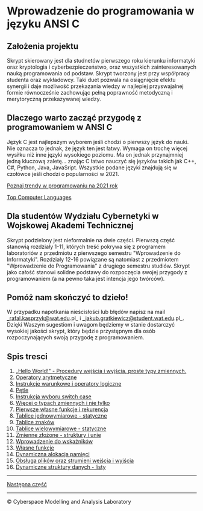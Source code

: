 # Wprowadzenie do programowania w języku ANSI C

## Założenia projektu

Skrypt skierowany jest dla studnetów pierwszego roku kierunku informatyki oraz kryptologia i cyberbezpieczeństwo, oraz wszystkich zainteresowanych nauką programowania od podstaw. Skrypt tworzony jest przy współpracy studenta oraz wykładowcy. Taki duet pozwala na osiągnięcie efektu synergii i daje możliwość przekazania wiedzy w najlepiej przyswajalnej formie równocześnie zachowując pełną poprawność metodyczną i merytoryczną przekazywanej wiedzy.

## Dlaczego warto zacząć przygodę z programowaniem w ANSI C

Język C jest najlepszym wyborem jeśli chodzi o pierwszy język do nauki. Nie oznacza to jednak, że język ten jest łatwy. Wymaga on trochę więcej wysiłku niż inne języki wysokiego poziomu. Ma on jednak przynajmniej jedną kluczową zaletę... znając C łatwo nauczyć się języków takich jak C++, C#, Python, Java, JavaSript. Wszystkie podane języki znajdują się w czołówce jeśli chodzi o popularności w 2021. 

[Poznaj trendy w programowaniu na 2021 rok](https://bulldogjob.pl/news/1479-poznaj-trendy-w-programowaniu-na-2021-rok)

[Top Computer Languages](https://statisticstimes.com/tech/top-computer-languages.php)

## Dla studentów Wydziału Cybernetyki w Wojskowej Akademi Technicznej

Skrypt podzielony jest nieformalnie na dwie części. Pierwszą część stanowią rozdziały 1-11, których treść pokrywa się z programem laboratoriów z przedmiotu z pierwszego semestru "Wprowadzenie do Informatyki". Rozdziały 12-16 powiązane są natomiast z przedmiotem "Wprowadzenie do Programowania" z drugiego semestru studiów. Skrypt jako całość stanowi solidne podstawy do rozpoczęcia swojej przygody z programowaniem (a na pewno taka jest intencja jego twórców). 

## Pomóż nam skończyć to dzieło!

W przypadku napotkania nieścisłości lub błędów napisz na mail _rafal.kasprzyk@wat.edu.pl_ i _jakub.gratkiewicz@student.wat.edu.pl_. Dzięki Waszym sugestiom i uwagom będziemy w stanie dostarczyć wysokiej jakości skrypt, który będzie przystępnym dla osób rozpoczynających swoją przygodę z programowaniem. 

## Spis tresci
1. [„Hello World!" - Procedury wejścia i wyjścia, proste typy zmiennych.](https://github.com/CyberMALab/Hello-World-czyli-procerudy-wej-cia-i-wyj-cia-proste-typy-zmiennych.git)
1. [Operatory arytmetyczne](https://github.com/CyberMALab/Operatory-arytmetyczne.git)
1. [Instrukcje warunkowe i operatory logiczne](https://github.com/CyberMALab/Instrukcja-warunkowa.git)
1. [Pętle](https://github.com/CyberMALab/Petle.git)
1. [Instrukcja wyboru switch case](https://github.com/CyberMALab/Wiecej-o-typach-zmiennych-i-nie-tylko.git)
1. [Więcej o typach zmiennych i nie tylko](https://github.com/CyberMALab/Wiecej-o-typach-zmiennych-i-nie-tylko.git)
1. [Pierwsze własne funkcje i rekurencja](https://github.com/CyberMALab/Pierwsze-wlasne-funkcje-i-rekurencja.git)
1. [Tablice jednowymiarowe - statyczne](https://github.com/CyberMALab/Comming-Soon.git)
1. [Tablice znaków](https://github.com/CyberMALab/Comming-Soon.git)
1. [Tablice wielowymiarowe - statyczne](https://github.com/CyberMALab/Comming-Soon.git)
1. [Zmienne złożone - struktury i unie](https://github.com/CyberMALab/Comming-Soon.git)
1. [Wprowadzenie do wskaźników](https://github.com/CyberMALab/Comming-Soon.git)
1. [Własne funkcje](https://github.com/CyberMALab/Comming-Soon.git)
1. [Dynamiczna alokacja pamięci](https://github.com/CyberMALab/Comming-Soon.git)
1. [Obsługa plików oraz strumieni wejścia i wyjścia](https://github.com/CyberMALab/Comming-Soon.git)
1. [Dynamiczne struktury danych - listy](https://github.com/CyberMALab/Comming-Soon.git)

***
[Następna część](https://github.com/CyberMALab/Hello-World-czyli-procerudy-wej-cia-i-wyj-cia-proste-typy-zmiennych.git)
***
&copy; Cyberspace Modelling and Analysis Laboratory



